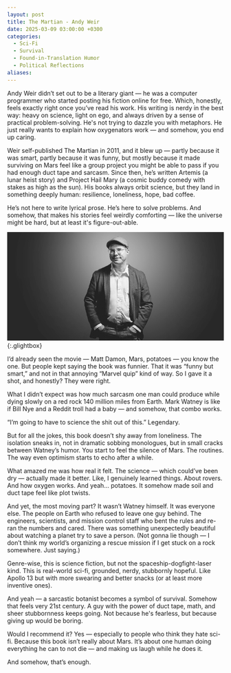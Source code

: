 ```yaml
---
layout: post
title: The Martian - Andy Weir
date: 2025-03-09 03:00:00 +0300
categories:
  - Sci-Fi
  - Survival
  - Found-in-Translation Humor
  - Political Reflections
aliases:
---
```


Andy Weir didn’t set out to be a literary giant — he was a computer programmer who started posting his fiction online for free. Which, honestly, feels exactly right once you’ve read his work. His writing is nerdy in the best way: heavy on science, light on ego, and always driven by a sense of practical problem-solving. He's not trying to dazzle you with metaphors. He just really wants to explain how oxygenators work — and somehow, you end up caring.

Weir self-published The Martian in 2011, and it blew up — partly because it was smart, partly because it was funny, but mostly because it made surviving on Mars feel like a group project you might be able to pass if you had enough duct tape and sarcasm. Since then, he’s written Artemis (a lunar heist story) and Project Hail Mary (a cosmic buddy comedy with stakes as high as the sun). His books always orbit science, but they land in something deeply human: resilience, loneliness, hope, bad coffee.

He’s not here to write lyrical prose. He’s here to solve problems. And somehow, that makes his stories feel weirdly comforting — like the universe might be hard, but at least it's figure-out-able.


[![Andy Weir](/assets/image/andy.jpg)](/assets/image/andy.jpg){:.glightbox}


I’d already seen the movie — Matt Damon, Mars, potatoes — you know the one. But people kept saying the book was funnier. That it was “funny but smart,” and not in that annoying “Marvel quip” kind of way. So I gave it a shot, and honestly? They were right.

What I didn’t expect was how much sarcasm one man could produce while dying slowly on a red rock 140 million miles from Earth. Mark Watney is like if Bill Nye and a Reddit troll had a baby — and somehow, that combo works.

“I’m going to have to science the shit out of this.”
Legendary.

But for all the jokes, this book doesn’t shy away from loneliness. The isolation sneaks in, not in dramatic sobbing monologues, but in small cracks between Watney’s humor. You start to feel the silence of Mars. The routines. The way even optimism starts to echo after a while.

What amazed me was how real it felt. The science — which could’ve been dry — actually made it better. Like, I genuinely learned things. About rovers. And how oxygen works. And yeah… potatoes.
It somehow made soil and duct tape feel like plot twists.

And yet, the most moving part? It wasn’t Watney himself. It was everyone else. The people on Earth who refused to leave one guy behind. The engineers, scientists, and mission control staff who bent the rules and re-ran the numbers and cared. There was something unexpectedly beautiful about watching a planet try to save a person.
(Not gonna lie though — I don’t think my world’s organizing a rescue mission if I get stuck on a rock somewhere. Just saying.)

Genre-wise, this is science fiction, but not the spaceship-dogfight-laser kind. This is real-world sci-fi, grounded, nerdy, stubbornly hopeful. Like Apollo 13 but with more swearing and better snacks (or at least more inventive ones).

And yeah — a sarcastic botanist becomes a symbol of survival. Somehow that feels very 21st century. A guy with the power of duct tape, math, and sheer stubbornness keeps going. Not because he's fearless, but because giving up would be boring.

Would I recommend it?
Yes — especially to people who think they hate sci-fi. Because this book isn’t really about Mars. It’s about one human doing everything he can to not die — and making us laugh while he does it.

And somehow, that’s enough.